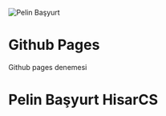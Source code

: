 ![Pelin Başyurt](assets/profil.png)

# Github Pages

Github pages denemesi

# Pelin Başyurt HisarCS
